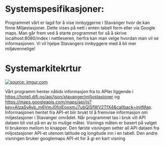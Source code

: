 <h1>Systemspesifikasjoner:</h1>

Programmet vårt er lagd for å vise innbyggerne i Stavanger hvor de kan finne Miljøstasjoner. Dette vises på nett i enten tabell form eller via Google maps. Man går frem ved å starte programmet for så å skrive localhost:8080/index i nettleseren, herfra kan man velge hvordan man vil se informasjonen. Vi vil hjelpe Stavangers innbyggere med å bli mer miljøvennelige! 



<h1>Systemarkitekrtur</h1> <a href="https://imgur.com/6s6B2DN"><img src="https://i.imgur.com/6s6B2DN.png" title="source: imgur.com" /></a>

Vårt programm henter nåtids informasjon fra to APIer liggende i https://hotell.difi.no/api/json/stavanger/miljostasjoner og https://maps.googleapis.com/maps/api/js?key=AIzaSyAyb_m6VmJ0foIEpxxmJ7ubQISfWV2TfX4&callback=initMap. Informasjonen hentet fra API-et blir brukt til å fremvise informasjon om miljøstasjoner i Stavanger området. Når programmet tas i bruk vill API dataen bli vist på en av to mulige måter. Visnings måten er basert på valget til brukeren mellom to knapper. Den første visningen setter all API dataen fra miljostasjoner API-et utenom latitude og longitude inn i en tabell. Den andre visningen bruker googlemaps API-et for å gi en kart visning
